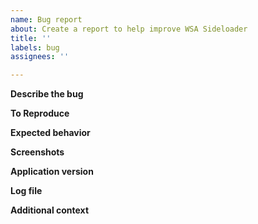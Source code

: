 ```yaml
---
name: Bug report
about: Create a report to help improve WSA Sideloader
title: ''
labels: bug
assignees: ''

---
```


**Describe the bug** <!-- A clear and concise description of what the bug is. -->

**To Reproduce** <!-- Include steps to reproduce the behavior -->

**Expected behavior** <!-- A clear and concise description of what you expected to happen. -->

**Screenshots** <!-- If applicable, add screenshots to help explain your problem. -->

**Application version**

**Log file** <!-- If available, please attach the log file which can be found at %appdata%/WSA_Sideloader.launch.pyw.txt -->

**Additional context** <!-- Add any other context about the problem here. -->
